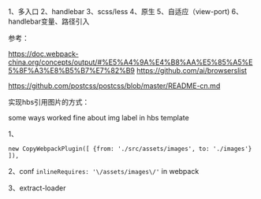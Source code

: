 1、多入口
2、handlebar
3、scss/less
4、原生
5、自适应（view-port)
6、handlebar变量、路径引入

参考：  

https://doc.webpack-china.org/concepts/output/#%E5%A4%9A%E4%B8%AA%E5%85%A5%E5%8F%A3%E8%B5%B7%E7%82%B9
https://github.com/ai/browserslist  

https://github.com/postcss/postcss/blob/master/README-cn.md


实现hbs引用图片的方式：  

some ways worked fine about img label in hbs template  

1、  

`new CopyWebpackPlugin([
  {from: './src/assets/images', to: './images'}
]),`  

2、conf `inlineRequires: '\/assets/images\/'` in webpack  

3、extract-loader
    